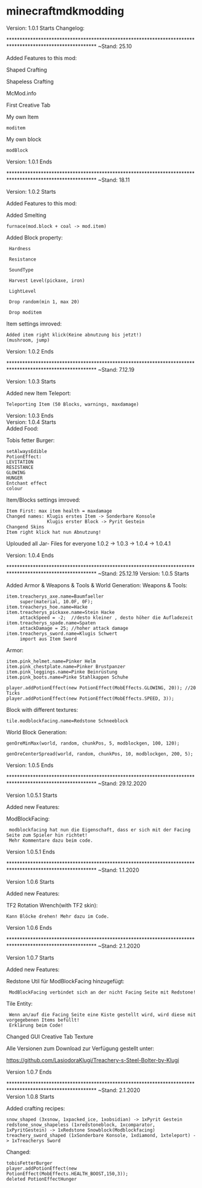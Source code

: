 # minecraftmdkmodding
Version: 1.0.1 Starts
Changelog:

********************************************************************************************************* ~Stand: 25.10

Added Features to this mod:

Shaped Crafting

Shapeless Crafting

McMod.info

First Creative Tab

My own Item
   
    moditem

My own block
  
    modBlock

Version: 1.0.1 Ends

********************************************************************************************************* ~Stand: 18.11

Version: 1.0.2 Starts

Added Features to this mod:

Added Smelting
    
    furnace(mod.block + coal -> mod.item)

Added Block property:

     Hardness
  
     Resistance
  
     SoundType
  
     Harvest Level(pickaxe, iron)
  
     LightLevel
  
     Drop random(min 1, max 20)
  
     Drop moditem
     
Item settings imroved: 
                        
    Added item right klick(Keine abnutzung bis jetzt!)
    (mushroom, jump)
    
Version: 1.0.2 Ends

********************************************************************************************************* ~Stand: 7.12.19

Version: 1.0.3 Starts

Added new Item Teleport:
   
    Teleporting Item (50 Blocks, warnings, maxdamage)
    
Version: 1.0.3 Ends    
Version: 1.0.4 Starts    
Added Food:
     
Tobis fetter Burger:
    
    setAlwaysEdible
    PotionEffect:   
    LEVITATION
    RESISTANCE
    GLOWING
    HUNGER
    Entchant effect
    colour
    
Item/Blocks settings imroved:
    
    Item First: max item health = maxdamage
    Changed names: Klugis erstes Item -> Sonderbare Konsole
                   Klugis erster Block -> Pyrit Gestein
    Changend Skins
    Item right klick hat nun Abnutzung!
    
Uplouded all Jar- Files for everyone 1.0.2 -> 1.0.3 -> 1.0.4 -> 1.0.4.1

Version: 1.0.4 Ends

********************************************************************************************************* ~Stand: 25.12.19
Version: 1.0.5 Starts

Added Armor & Weapons & Tools  & World Generation:
Weapons & Tools:

    item.treacherys_axe.name=Baumfaeller
         super(material, 10.0F, 0F);
    item.treacherys_hoe.name=Hacke
    item.treacherys_pickaxe.name=Stein Hacke
         attackSpeed = -2;  //desto kleiner , desto höher die Aufladezeit
    item.treacherys_spade.name=Spaten
         attackDamage = 25; //hoher attack damage
    item.treacherys_sword.name=Klugis Schwert
         import aus Item Sword
    
Armor:
   
    item.pink_helmet.name=Pinker Helm
    item.pink_chestplate.name=Pinker Brustpanzer
    item.pink_leggings.name=Pinke Beinrüstung
    item.pink_boots.name=Pinke Stahlkappen Schuhe
    
    player.addPotionEffect(new PotionEffect(MobEffects.GLOWING, 20)); //20 Ticks
    player.addPotionEffect(new PotionEffect(MobEffects.SPEED, 3));
    
Block with different textures:

    tile.modblockfacing.name=Redstone Schneeblock
    
World Block Generation:
 
    genOreMinMax(world, random, chunkPos, 5, modblockgen, 100, 120);
			
    genOreCenterSpread(world, random, chunkPos, 10, modblockgen, 200, 5);
    
 Version: 1.0.5 Ends

********************************************************************************************************* ~Stand: 29.12.2020

Version 1.0.5.1 Starts

Added new Features:

ModBlockFacing:

     modblockfacing hat nun die Eigenschaft, dass er sich mit der Facing Seite zum Spieler hin richtet!
     Mehr Kommentare dazu beim code.
 
Version 1.0.5.1 Ends

********************************************************************************************************* ~Stand: 1.1.2020

Version 1.0.6 Starts

Added new Features:

TF2 Rotation Wrench(with TF2 skin):
  
    Kann Blöcke drehen! Mehr dazu im Code.
    
Version 1.0.6 Ends

********************************************************************************************************* ~Stand: 2.1.2020 

Version 1.0.7 Starts

Added new Features:

Redstone Util für ModBlockFacing hinzugefügt:

     ModBlockFacing verbindet sich an der nicht Facing Seite mit Redstone!
     
     
Tile Entity:

     Wenn an/auf die Facing Seite eine Kiste gestellt wird, wird diese mit vorgegebenen Items befüllt!
     Erklärung beim Code!
     
Changed GUI Creative Tab Texture

Alle Versionen zum Download zur Verfügung gestellt unter:

https://github.com/LasiodoraKlugi/Treachery-s-Steel-Bolter-by-Klugi

Version 1.0.7 Ends

********************************************************************************************************* ~Stand: 2.1.2020  
Version 1.0.8 Starts

Added crafting recipes:

    snow_shaped (3xsnow, 1xpacked_ice, 1xobsidian) -> 1xPyrit Gestein
    redstone_snow_shapeless (1xredstoneblock, 1xcomparator, 1xPyritGestein) -> 1xRedstone Snowblock(Modblockfacing)
    treachery_sword_shaped (1xSonderbare Konsole, 1xdiamond, 1xteleport) -> 1xTreacherys Sword
    
Changed:

    tobisFetterBurger 
    player.addPotionEffect(new PotionEffect(MobEffects.HEALTH_BOOST,150,3));
    deleted PotionEffectHunger
    

     
